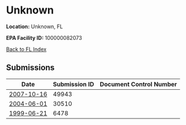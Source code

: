 # Unknown

**Location:** Unknown, FL

**EPA Facility ID:** 100000082073

[Back to FL Index](../../index.md)

## Submissions

| Date | Submission ID | Document Control Number |
|------|--------------|-------------------------|
| [2007-10-16](submissions/49943.md) | 49943 |  |
| [2004-06-01](submissions/30510.md) | 30510 |  |
| [1999-06-21](submissions/6478.md) | 6478 |  |
